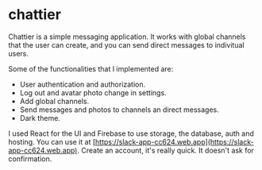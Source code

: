 # chattier

Chattier is a simple messaging application. It works with global channels that the user can create, and you can send direct messages to indivitual users.

Some of the functionalities that I implemented are:

- User authentication and authorization.
- Log out and avatar photo change in settings.
- Add global channels.
- Send messages and photos to channels an direct messages.
- Dark theme.

I used React for the UI and Firebase to use storage, the database, auth and hosting.
You can use it at [https://slack-app-cc624.web.app](https://slack-app-cc624.web.app). Create an account, it's really quick. It doesn't ask for confirmation.

